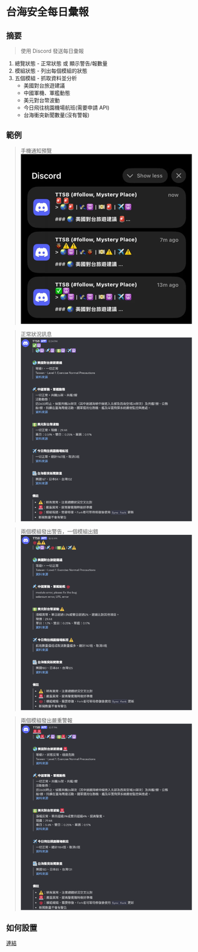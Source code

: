# 台海安全每日彙報

## 摘要

> 使用 Discord 發送每日彙報

1. 總覽狀態 - 正常狀態 或 顯示警告/報數量
2. 模組狀態 - 列出每個模組的狀態
3. 五個模組 - 抓取資料並分析
   - 美國對台旅遊建議
   - 中國軍機、軍艦動態
   - 美元對台幣波動
   - 今日飛往桃園機場航班(需要申請 API)
   - 台海衝突新聞數量(沒有警報)

## 範例

> 手機通知預覽
> ![通知](.github/readme-assets/notification.png)

> 正常狀況訊息
> ![正常](.github/readme-assets/normal.png)

> 兩個模組發出警告，一個模組出錯
> ![警告](.github/readme-assets/warning.png)

> 兩個模組發出嚴重警報
> ![緊張](.github/readme-assets/alert.png)

## 如何設置

[連結](README.zh.md)
